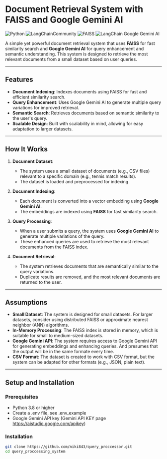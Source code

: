 # Document Retrieval System with FAISS and Google Gemini AI

![Python](https://img.shields.io/badge/Python-3.8%2B-blue)
![LangChainCommunity](https://img.shields.io/badge/LangChainCommunity-0.3.19-green)
![FAISS](https://img.shields.io/badge/FAISS-1.10.0-orange)
![LangChain Google Gemini AI](https://img.shields.io/badge/LangChain%20Google%20Gemini%20AI-2.1.0-yellow)

A simple yet powerful document retrieval system that uses **FAISS** for fast similarity search and **Google Gemini AI** for query enhancement and semantic understanding. This system is designed to retrieve the most relevant documents from a small dataset based on user queries.

---

## Features

- **Document Indexing**: Indexes documents using FAISS for fast and efficient similarity search.
- **Query Enhancement**: Uses Google Gemini AI to generate multiple query variations for improved retrieval.
- **Semantic Search**: Retrieves documents based on semantic similarity to the user's query.
- **Scalable Design**: Built with scalability in mind, allowing for easy adaptation to larger datasets.

---

## How It Works

1. **Document Dataset**:
   - The system uses a small dataset of documents (e.g., CSV files) relevant to a specific domain (e.g., tennis match results).
   - The dataset is loaded and preprocessed for indexing.

2. **Document Indexing**:
   - Each document is converted into a vector embedding using **Google Gemini AI**.
   - The embeddings are indexed using **FAISS** for fast similarity search.

3. **Query Processing**:
   - When a user submits a query, the system uses **Google Gemini AI** to generate multiple variations of the query.
   - These enhanced queries are used to retrieve the most relevant documents from the FAISS index.

4. **Document Retrieval**:
   - The system retrieves documents that are semantically similar to the query variations.
   - Duplicate results are removed, and the most relevant documents are returned to the user.

---

## Assumptions

- **Small Dataset**: The system is designed for small datasets. For larger datasets, consider using distributed FAISS or approximate nearest neighbor (ANN) algorithms.
- **In-Memory Processing**: The FAISS index is stored in memory, which is suitable for small to medium-sized datasets.
- **Google Gemini API**: The system requires access to Google Gemini API for generating embeddings and enhancing queries. And presumes that the output will be in the same formate every time. 
- **CSV Format**: The dataset is created to work with CSV format, but the system can be adapted for other formats (e.g., JSON, plain text).

---

## Setup and Installation

### Prerequisites

- Python 3.8 or higher
- Create a .env file, see .env_example
- Google Gemini API key (Gemini API KEY page https://aistudio.google.com/apikey)

### Installation

   ```bash
   git clone https://github.com/niki843/query_proccessor.git
   cd query_proccessing_system